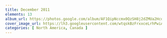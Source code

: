 ```yaml
---
title: December 2011
elements: 13
album_url: https://photos.google.com/album/AF1QipNccmx0QzSH8j2dZMUa2Hcd1Y6KvcdpsDKdM22F
cover_image_url: https://lh3.googleusercontent.com/wtqskBzFrxxceLrhPwiAuhbraRm_0oONQMIdTEIHVh09NxzQQFrYSrCXhp1cc4OFcVXtuh15psPzv6KmKlvSFJiudjjs8cx_2ottZKNtp10gkzqS3-1LczDl5KcrAJzOaaJ7Uh2DxVaHLD65WZBv_hmbk4YhXhZwJXdO2pe2wqd6xlHYA_zlHvn_iriT0qOKNWxj-D_ZaEyQDekwYbvppsBPz-NcH9ntmY6NGQ7PEtT_0PivAn8ojVqslAa_NBzz2bJNG_hHEHM7I27Eokpujn5fXz8aHfQmXutneWPa31_e8BIen8P4ZETzhdx3otzk6ag15JJ2AB5dq2wlHVhb62oKZSC1wyCtYElbgORPNliU8SP_Gf8CUDBCNjdDjJe5wPiCb5-PeEpdzPoSl1NJw6iivBzfiE6VmfuSW01ARFlp0QpGSTO-yjosbsehXLTQKjtyRUK1vuRvhp5MY-JmJET6QHMzaUzFlwZDLTMSJjpKBTaGqgZSQK4-T5PUFdpdRkHFRc2DrhBRWEECVT5_CYmuDr3Tho2KFcE6BYp9s5g9PCqcUr505kYbJbuA3bJLjWNkWbkiAC4t19n3VlteUZ7OHVdmu-7hhQx89ruJ1hWWvzX18Hqj1yc9mqOadPY6eRqZYx8LJS9c9Tu7F7PraXTtqw=s195-p-k-no
categories: [ North America, Canada ]
---
```

